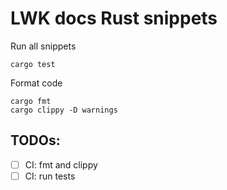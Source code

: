 # LWK docs Rust snippets

Run all snippets
```
cargo test
```

Format code
```
cargo fmt
cargo clippy -D warnings
```

## TODOs:
* [ ] CI: fmt and clippy
* [ ] CI: run tests
